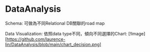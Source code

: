 # DataAnalysis


Schema: 可做為不同Relational DB關聯的road map

Data Visualization:
依照data type不同，傾向不同選擇的Chart:
[!Image][https://github.com/laurence-lin/DataAnalysis/blob/main/chart_decision.png]
